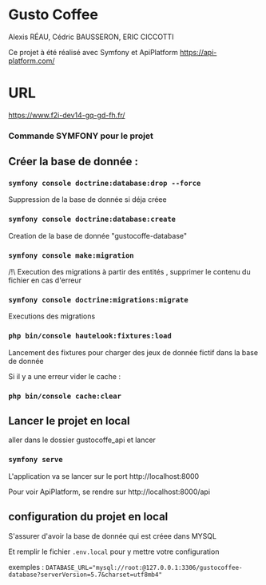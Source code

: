 # Gusto Coffee

Alexis RÉAU, Cédric BAUSSERON, ERIC CICCOTTI

Ce projet à été réalisé avec Symfony et ApiPlatform https://api-platform.com/

# URL

https://www.f2i-dev14-gq-gd-fh.fr/

### Commande SYMFONY pour le projet

## Créer la base de donnée :

### `symfony console doctrine:database:drop --force`

Suppression de la base de donnée si déja créee

### `symfony console doctrine:database:create`

Creation de la base de donnée "gustocoffe-database"

### `symfony console make:migration`

/!\ Execution des migrations à partir des entités , supprimer le contenu du fichier en cas d'erreur

### `symfony console doctrine:migrations:migrate `

Executions des migrations

### `php bin/console hautelook:fixtures:load `

Lancement des fixtures pour charger des jeux de donnée fictif dans la base de donnée

Si il y a une erreur vider le cache :

### `php bin/console cache:clear`

## Lancer le projet en local

aller dans le dossier gustocoffe_api et lancer

### `symfony serve`

L'application va se lancer sur le port http://localhost:8000

Pour voir ApiPlatform, se rendre sur http://localhost:8000/api

## configuration du projet en local

S'assurer d'avoir la base de donnée qui est créee dans MYSQL

Et remplir le fichier `.env.local` pour y mettre votre configuration

exemples : `DATABASE_URL="mysql://root:@127.0.0.1:3306/gustocoffee-database?serverVersion=5.7&charset=utf8mb4"`
